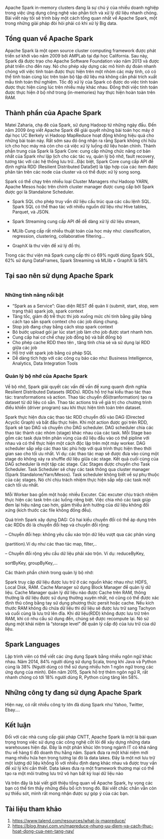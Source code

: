 <div class="md-contents article-content__body my-2 flex-fill"><p><img src="https://viblo.asia/uploads/e458bfb3-2876-490e-8456-d1b03f87600c.jpg" alt="" data-src="https://viblo.asia/uploads/e458bfb3-2876-490e-8456-d1b03f87600c.jpg" data-zoom-src="https://viblo.asia/uploads/e458bfb3-2876-490e-8456-d1b03f87600c.jpg" srcset="https://viblo.asia/uploads/e458bfb3-2876-490e-8456-d1b03f87600c.jpg" class="medium-zoom-image" lazy="loaded"><br>
Apache Spark in-memory clusters đang là sự chú ý của nhiều doanh nghiệp trong việc ứng dụng công nghệ vào phân tích và xử lý dữ liệu nhanh chóng. Bài viết này tôi sẽ trình bày một cách tổng quan nhất về Apache Spark, một trong những giải pháp đòi hỏi phải có khi xử lý Big data.</p>
<h2 id="_tong-quan-ve-apache-spark-0">Tổng quan về Apache Spark</h2>
<p>Apache Spark là một open source cluster computing framework được phát triển sơ khởi vào năm 2009 bởi AMPLab tại đại học California. Sau này, Spark đã được trao cho Apache Software Foundation vào năm 2013 và được phát triển cho đến nay. Nó cho phép xây dựng các mô hình dự đoán nhanh chóng với việc tính toán được thực hiện trên một nhóm các máy tính, có có thể tính toán cùng lúc trên toàn bộ tập dữ liệu mà không cần phải trích xuất mẫu tính toán thử nghiệm. Tốc độ xử lý của Spark có được do việc tính toán được thực hiện cùng lúc trên nhiều máy khác nhau. Đồng thời việc tính toán được thực hiện ở bộ nhớ trong (in-memories) hay thực hiện hoàn toàn trên RAM.</p>
<h2 id="_thanh-phan-cua-apache-spark-1">Thành phần của Apache Spark</h2>
<p>Matei Zaharia, cha đẻ của Spark, sử dụng Hadoop từ những ngày đầu. Đến năm 2009 ông viết Apache Spark để giải quyết những bài toán học máy ở đại học UC Berkely vì Hadoop MapReduce hoạt động không hiệu quả cho những bài toán này. Rất sớm sau đó ông nhận ra rằng Spark không chỉ hữu ích cho học máy mà còn cho cả việc xử lý luồng dữ liệu hoàn chỉnh.<img src="https://viblo.asia/uploads/c3ff2905-9c18-40cf-9319-c4ebcd2acdb2.jpg" alt="" data-src="https://viblo.asia/uploads/c3ff2905-9c18-40cf-9319-c4ebcd2acdb2.jpg" data-zoom-src="https://viblo.asia/uploads/c3ff2905-9c18-40cf-9319-c4ebcd2acdb2.jpg" srcset="https://viblo.asia/uploads/c3ff2905-9c18-40cf-9319-c4ebcd2acdb2.jpg" class="medium-zoom-image" lazy="loaded">
Thành phần trung của Spark là Spark Core: cung cấp những chức năng cơ bản nhất của Spark như lập lịch cho các tác vụ, quản lý bộ nhớ, fault recovery, tương tác với các hệ thống lưu trữ…Đặc biệt, Spark Core cung cấp API để định nghĩa RDD (Resilient Distributed DataSet) là tập hợp của các item được phân tán trên các node của cluster và có thể được xử lý song song.</p>
<p>Spark có thể chạy trên nhiều loại Cluster Managers như Hadoop YARN, Apache Mesos hoặc trên chính cluster manager được cung cấp bởi Spark được gọi là Standalone Scheduler.</p>
<ul>
<li>
<p>Spark SQL cho phép truy vấn dữ liệu cấu trúc qua các câu lệnh SQL. Spark SQL có thể thao tác với nhiều nguồn dữ liệu như Hive tables, Parquet, và JSON.</p>
</li>
<li>
<p>Spark Streaming cung cấp API để dễ dàng xử lý dữ liệu stream,</p>
</li>
<li>
<p>MLlib Cung cấp rất nhiều thuật toán của học máy như: classification, regression, clustering, collaborative filtering…</p>
</li>
<li>
<p>GraphX là thư viện để xử lý đồ thị.</p>
</li>
</ul>
<p>Trong các thư viện mà Spark cung cấp thì có 69% người dùng Spark SQL, 62% sử dụng DataFrames, Spark Streaming và MLlib + GraphX là 58%</p>
<h2 id="_tai-sao-nen-su-dung-apache-spark-2">Tại sao nên sử dụng Apache Spark</h2>
<p><img src="https://viblo.asia/uploads/29e210c9-f124-455e-8e9b-31eece7fe623.jpg" alt="" data-src="https://viblo.asia/uploads/29e210c9-f124-455e-8e9b-31eece7fe623.jpg" data-zoom-src="https://viblo.asia/uploads/29e210c9-f124-455e-8e9b-31eece7fe623.jpg" srcset="https://viblo.asia/uploads/29e210c9-f124-455e-8e9b-31eece7fe623.jpg" class="medium-zoom-image" lazy="loaded"></p>
<h3 id="_nhung-tinh-nang-noi-bat-3">Những tính năng nổi bật</h3>
<ul>
<li>“Spark as a Service”: Giao diện REST để quản lí (submit, start, stop, xem trạng thái) spark job, spark context</li>
<li>Tăng tốc, giảm độ trễ thực thi job xuống mức chỉ tính bằng giây bằng cách tạo sẵn spark context cho các job dùng chung.</li>
<li>Stop job đang chạy bằng cách stop spark context</li>
<li>Bỏ bước upload gói jar lúc start job làm cho job được start nhanh hơn.</li>
<li>Cung cấp hai cơ chế chạy job đồng bộ và bất đồng bộ</li>
<li>Cho phép cache RDD theo tên , tăng tính chia sẻ và sử dụng lại RDD giữa các job</li>
<li>Hỗ trợ viết spark job bằng cú pháp SQL</li>
<li>Dễ dàng tích hợp với các công cụ báo cáo như: Business Intelligence, Analytics, Data Integration Tools</li>
</ul>
<h3 id="_quan-ly-bo-nho-cua-apache-spark-4">Quản lý bộ nhớ của Apache Spark</h3>
<p>Về bộ nhớ, Spark giải quyết các vấn đề vấn đề xung quanh định nghĩa Resilient Distributed Datasets (RDDs). RDDs hỗ trợ hai kiểu thao tác thao tác: transformations và action. Thao tác chuyển đổi(tranformation) tạo ra dataset từ dữ liệu có sẵn. Thao tác actions trả về giá trị cho chương trình điều khiển (driver program) sau khi thực hiện tính toán trên dataset.</p>
<p>Spark thực hiện đưa các thao tác RDD chuyển đổi vào DAG (Directed Acyclic Graph) và bắt đầu thực hiện. Khi một action được gọi trên RDD, Spark sẽ tạo DAG và chuyển cho DAG scheduler. DAG scheduler chia các thao tác thành các nhóm (stage) khác nhau của các task. Mỗi Stage bao gồm các task dựa trên phân vùng của dữ liệu đầu vào có thể pipline với nhau và có thể thực hiện một cách độc lập trên một máy worker. DAG scheduler sắp xếp các thao tác phù hợp với quá trình thực hiện theo thời gian sao cho tối ưu nhất. Ví dụ: các thao tác map sẽ được đưa vào cùng một stage do không xảy ra shuffle dữ liệu giữa các stage. Kết quả cuối cùng của DAG scheduler là một tập các stage. Các Stages được chuyển cho Task Scheduler. Task Scheduler sẽ chạy các task thông qua cluster manager (Spark Standalone/Yarn/Mesos). Task scheduler không biết về sự phụ thuộc của các stages. Nó chỉ chịu trách nhiệm thực hiện sắp xếp các task một cách tối ưu nhất.</p>
<p>Mỗi Worker bao gồm một hoặc nhiều Excuter. Các excuter chịu trách nhiệm thực hiện các task trên các luồng riêng biệt. Việc chia nhỏ các task giúp đem lại hiệu năng cao hơn, giảm thiểu ảnh hưởng của dữ liệu không đối xứng (kích thước các file không đồng đều).</p>
<p>Quá trình Spark xây dựng DAG: Có hai kiểu chuyển đổi có thể áp dụng trên các RDDs đó là chuyển đổi hẹp và chuyển đổi rộng:</p>
<p>– Chuyển đổi hẹp: không yêu cầu xáo trộn dữ liệu vượt qua các phân vùng</p>
<p>(partition).Ví dụ như các thao tác map, filter,..</p>
<p>– Chuyển đổi rộng yêu cầu dữ liệu phải xáo trộn. Ví dụ: reduceByKey,</p>
<p>sortByKey, groupByKey,…</p>
<p>Các thành phần chính trong quản lý bộ nhớ:</p>
<p>Spark truy cập dữ liệu được lưu trữ ở các nguồn khác nhau như: HDFS, Local Disk, RAM. Cache Manager sử dụng Block Manager để quản lý dữ liệu. Cache Manager quản lý dữ liệu nào được Cache trên RAM, thông thường là dữ liệu được sử dụng thường xuyên nhất, nó cũng có thể được xác định thủ công bằng tay sử dụng phương thức persit hoặc cache. Nếu kích thước RAM không đủ chứa dữ liệu thì dữ liệu sẽ được lưu trữ sang Tachyon và cuối cùng là lưu trữ lên đĩa. Khi dữ liệu(RDD) không được lưu trữ trên RAM, khi có nhu cầu sử dụng đến, chúng sẽ được recompute lại. Nó sử dụng một khái niệm là “storage level” để quản lý cấp độ của lưu trữ của dữ liệu.</p>
<h2 id="_spark-languages-5">Spark Languages</h2>
<p>Lập trình viên có thể viết các ứng dụng Spark bằng nhiều ngôn ngữ khác nhau. Năm 2014, 84% người dùng sử dụng Scala, trong khi Java và Python cùng là 38% (Người dùng có thể sử dụng nhiều hơn 1 ngôn ngữ trong các ứng dụng của mình). Đến năm 2015, Spark hỗ trợ thêm ngôn ngữ R, rất nhanh chóng có tới 18% người dùng R, Python cũng tăng lên 58%.<img src="https://viblo.asia/uploads/d1771afd-6556-4e39-8b93-dc85f44a692d.jpg" alt="" data-src="https://viblo.asia/uploads/d1771afd-6556-4e39-8b93-dc85f44a692d.jpg" data-zoom-src="https://viblo.asia/uploads/d1771afd-6556-4e39-8b93-dc85f44a692d.jpg" srcset="https://viblo.asia/uploads/d1771afd-6556-4e39-8b93-dc85f44a692d.jpg" class="medium-zoom-image" lazy="loaded"></p>
<h2 id="_nhung-cong-ty-dang-su-dung-apache-spark-6">Những công ty đang sử dụng Apache Spark</h2>
<p>Hiện nay, có rất nhiều công ty lớn đã dùng Spark  như Yahoo, Twitter, Ebay....
<img src="https://viblo.asia/uploads/fdac5aee-56e7-4a29-83f8-edc8dff6b9c8.jpg" alt="" data-src="https://viblo.asia/uploads/fdac5aee-56e7-4a29-83f8-edc8dff6b9c8.jpg" data-zoom-src="https://viblo.asia/uploads/fdac5aee-56e7-4a29-83f8-edc8dff6b9c8.jpg" srcset="https://viblo.asia/uploads/fdac5aee-56e7-4a29-83f8-edc8dff6b9c8.jpg" class="medium-zoom-image" lazy="loaded"></p>
<h2 id="_ket-luan-7">Kết luận</h2>
<p>Đối với các nhà cung cấp giải pháp CNTT, Apache Spark là một lá bài quan trọng trong việc sử dụng các công nghệ cốt lõi để xây dựng những data warehouses hiện đại. Đây là một phân khúc lớn trong ngành IT có khả năng thu về hàng tỉ đô doanh thu hằng năm. Spark đưa ra một khái niệm mới mang nhiều hứa hẹn trong tương lai đó là data lakes. Đây là một nơi lưu trữ một lượng dữ liệu khổng lồ với nhiều định dạng khác nhau và được truy vấn để xử lý khi cần thiết. Data lakes đưa ra một framework thương mại có thể tạo ra một môi trường lưu trữ vô hạn bất kỳ loại dữ liệu nào</p>
<p>Và trên đây là bài viết giới thiệu tổng quan về Apache Spark, hy vọng các bạn có thể tìm thấy những điều bổ ích trong đó. Bài viết chắc chắn vẫn còn sự thiếu sót, mình rất mong nhận được sự góp ý của các bạn.</p>
<h2 id="_tai-lieu-tham-khao-8">Tài liệu tham khảo</h2>
<ol>
<li><a href="https://www.talend.com/resources/what-is-mapreduce/" target="_blank">https://www.talend.com/resources/what-is-mapreduce/</a></li>
<li><a href="https://blog.itnavi.com.vn/mapreduce-nhung-uu-diem-va-cach-thuc-hoat-dong-cua-nen-tang-nay/" target="_blank">https://blog.itnavi.com.vn/mapreduce-nhung-uu-diem-va-cach-thuc-hoat-dong-cua-nen-tang-nay/</a></li>
</ol>
</div>
